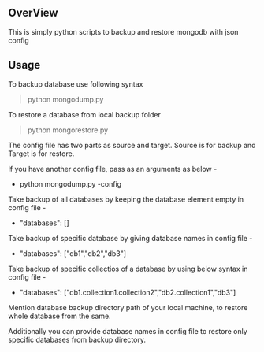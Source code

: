 ## OverView

This is simply python scripts to backup and restore mongodb with json config

## Usage

To backup database use following syntax 
> python mongodump.py

To restore a database from local backup folder
> python mongorestore.py

The config file has two parts as source and target. Source is for backup and Target is for restore.

If you have another config file, pass as an arguments as below -
 
- python mongodump.py -config <configfile>

Take backup of all databases by keeping the database element empty in config file -

- "databases": []

Take backup of specific database by giving database names in config file - 

- "databases": ["db1","db2","db3"]

Take backup of specific collectios of a database by using below syntax in config file -

- "databases": ["db1.collection1.collection2","db2.collection1","db3"]

Mention database backup directory path of your local machine, to restore whole database from the same. 

Additionally you can provide database names in config file to restore only specific databases from backup directory. 

